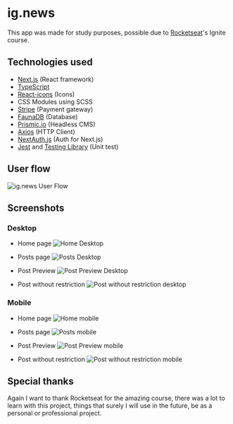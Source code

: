 # ig.news
This app was made for study purposes, possible due to [Rocketseat](https://www.rocketseat.com.br/)'s Ignite course.

## Technologies used
- [Next.js](https://nextjs.org/) (React framework)
- [TypeScript](https://www.typescriptlang.org/)
- [React-icons](https://react-icons.github.io/react-icons/) (Icons)
- CSS Modules using SCSS
- [Stripe](https://stripe.com/) (Payment gateway)
- [FaunaDB](https://fauna.com/) (Database)
- [Prismic.io](https://prismic.io/) (Headless CMS)
- [Axios](https://axios-http.com/) (HTTP Client)
- [NextAuth.js](https://next-auth.js.org/) (Auth for Next.js)
- [Jest](https://jestjs.io/) and [Testing Library](https://testing-library.com/) (Unit test)

## User flow
![ig.news User Flow](./github-images/ignews-user-flow.png)

## Screenshots

### Desktop
- Home page
![Home Desktop](./github-images/home-desktop.png)

- Posts page
![Posts Desktop](./github-images/posts-desktop.png)

- Post Preview
![Post Preview Desktop](./github-images/post-preview-desktop.png)

- Post without restriction
![Post without restriction desktop](./github-images/post-desktop.png)

### Mobile
- Home page
![Home mobile](./github-images/home-mobile.png)

- Posts page
![Posts mobile](./github-images/posts-mobile.png)

- Post Preview
![Post Preview mobile](./github-images/post-preview-mobile.png)

- Post without restriction
![Post without restriction mobile](./github-images/post-mobile.png)

## Special thanks
Again I want to thank Rocketseat for the amazing course, there was a lot to learn with this project, things that surely I will use in the future, be as a personal or professional project.
